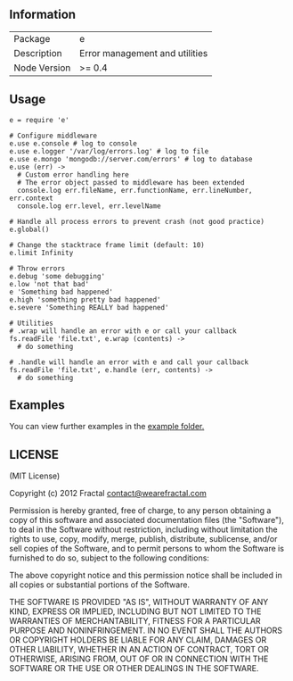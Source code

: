 ## Information

<table>
<tr>
<td>Package</td><td>e</td>
</tr>
<tr>
<td>Description</td>
<td>Error management and utilities</td>
</tr>
<tr>
<td>Node Version</td>
<td>>= 0.4</td>
</tr>
</table>

## Usage

```coffee-script
e = require 'e'

# Configure middleware
e.use e.console # log to console
e.use e.logger '/var/log/errors.log' # log to file
e.use e.mongo 'mongodb://server.com/errors' # log to database
e.use (err) ->
  # Custom error handling here
  # The error object passed to middleware has been extended
  console.log err.fileName, err.functionName, err.lineNumber, err.context
  console.log err.level, err.levelName

# Handle all process errors to prevent crash (not good practice)
e.global()

# Change the stacktrace frame limit (default: 10)
e.limit Infinity

# Throw errors
e.debug 'some debugging'
e.low 'not that bad'
e 'Something bad happened'
e.high 'something pretty bad happened'
e.severe 'Something REALLY bad happened'

# Utilities
# .wrap will handle an error with e or call your callback
fs.readFile 'file.txt', e.wrap (contents) ->
  # do something

# .handle will handle an error with e and call your callback
fs.readFile 'file.txt', e.handle (err, contents) ->
  # do something
```

## Examples

You can view further examples in the [example folder.](https://github.com/wearefractal/e/tree/master/examples)

## LICENSE

(MIT License)

Copyright (c) 2012 Fractal <contact@wearefractal.com>

Permission is hereby granted, free of charge, to any person obtaining
a copy of this software and associated documentation files (the
"Software"), to deal in the Software without restriction, including
without limitation the rights to use, copy, modify, merge, publish,
distribute, sublicense, and/or sell copies of the Software, and to
permit persons to whom the Software is furnished to do so, subject to
the following conditions:

The above copyright notice and this permission notice shall be
included in all copies or substantial portions of the Software.

THE SOFTWARE IS PROVIDED "AS IS", WITHOUT WARRANTY OF ANY KIND,
EXPRESS OR IMPLIED, INCLUDING BUT NOT LIMITED TO THE WARRANTIES OF
MERCHANTABILITY, FITNESS FOR A PARTICULAR PURPOSE AND
NONINFRINGEMENT. IN NO EVENT SHALL THE AUTHORS OR COPYRIGHT HOLDERS BE
LIABLE FOR ANY CLAIM, DAMAGES OR OTHER LIABILITY, WHETHER IN AN ACTION
OF CONTRACT, TORT OR OTHERWISE, ARISING FROM, OUT OF OR IN CONNECTION
WITH THE SOFTWARE OR THE USE OR OTHER DEALINGS IN THE SOFTWARE.
